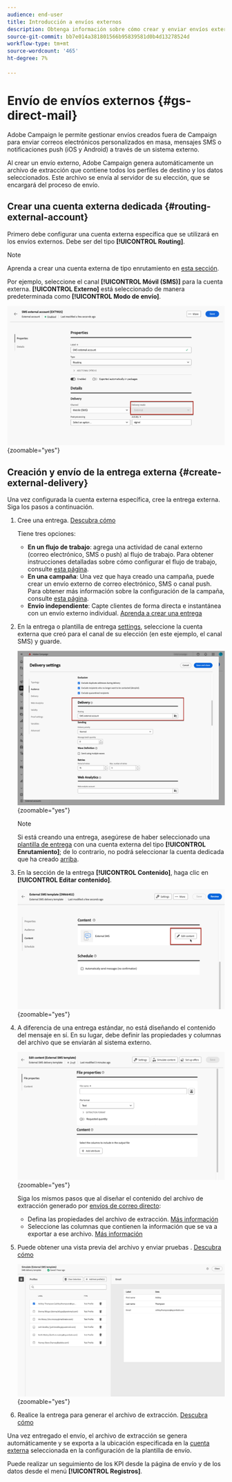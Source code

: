 ```yaml
---
audience: end-user
title: Introducción a envíos externos
description: Obtenga información sobre cómo crear y enviar envíos externos con Adobe Campaign Web
source-git-commit: bb7e014a381801566b95839581d0b4d13278524d
workflow-type: tm+mt
source-wordcount: '465'
ht-degree: 7%

---
```


# Envío de envíos externos {#gs-direct-mail}

Adobe Campaign le permite gestionar envíos creados fuera de Campaign para enviar correos electrónicos personalizados en masa, mensajes SMS o notificaciones push (iOS y Android) a través de un sistema externo.

<!--The supported channels are Email, Mobile (SMS), and Push (iOs and Android).-->

Al crear un envío externo, Adobe Campaign genera automáticamente un archivo de extracción que contiene todos los perfiles de destino y los datos seleccionados. Este archivo se envía al servidor de su elección, que se encargará del proceso de envío.

## Crear una cuenta externa dedicada {#routing-external-account}

Primero debe configurar una cuenta externa específica que se utilizará en los envíos externos. Debe ser del tipo **[!UICONTROL Routing]**.

>[!NOTE]
>
>Aprenda a crear una cuenta externa de tipo enrutamiento en [esta sección](../administration/external-account.md#routing).

Por ejemplo, seleccione el canal **[!UICONTROL Móvil (SMS)]** para la cuenta externa. **[!UICONTROL Externo]** está seleccionado de manera predeterminada como **[!UICONTROL Modo de envío]**.

![](../administration/assets/external-account-delivery-mode.png){zoomable="yes"}

## Creación y envío de la entrega externa {#create-external-delivery}

Una vez configurada la cuenta externa específica, cree la entrega externa. Siga los pasos a continuación.

1. Cree una entrega. [Descubra cómo](create-deliveries.md)

   Tiene tres opciones:

   * **En un flujo de trabajo**: agrega una actividad de canal externo (correo electrónico, SMS o push) al flujo de trabajo. Para obtener instrucciones detalladas sobre cómo configurar el flujo de trabajo, consulte [esta página](../workflows/gs-workflow-creation.md).
   * **En una campaña**: Una vez que haya creado una campaña, puede crear un envío externo de correo electrónico, SMS o canal push. Para obtener más información sobre la configuración de la campaña, consulte [esta página](../campaigns/gs-campaigns.md).
   * **Envío independiente**: Capte clientes de forma directa e instantánea con un envío externo individual. [Aprenda a crear una entrega](../msg/gs-deliveries.md)

1. En la entrega o plantilla de entrega [settings](../advanced-settings/delivery-settings.md), seleccione la cuenta externa que creó para el canal de su elección (en este ejemplo, el canal SMS) y guarde.

   ![](assets/external-delivery-routing.png){zoomable="yes"}

   >[!NOTE]
   >
   >Si está creando una entrega, asegúrese de haber seleccionado una [plantilla de entrega](delivery-template.md) con una cuenta externa del tipo **[!UICONTROL Enrutamiento]**; de lo contrario, no podrá seleccionar la cuenta dedicada que ha creado [arriba](#routing-external-account).

1. En la sección de la entrega **[!UICONTROL Contenido]**, haga clic en **[!UICONTROL Editar contenido]**.

   ![](assets/external-delivery-edit-content.png){zoomable="yes"}

1. A diferencia de una entrega estándar, no está diseñando el contenido del mensaje en sí. En su lugar, debe definir las propiedades y columnas del archivo que se enviarán al sistema externo.

   ![](assets/external-delivery-file-properties.png){zoomable="yes"}

   Siga los mismos pasos que al diseñar el contenido del archivo de extracción generado por [envíos de correo directo](../direct-mail/content-direct-mail.md):

   * Defina las propiedades del archivo de extracción. [Más información](../direct-mail/content-direct-mail.md#properties)
   * Seleccione las columnas que contienen la información que se va a exportar a ese archivo. [Más información](../direct-mail/content-direct-mail.md#content)

1. Puede obtener una vista previa del archivo y enviar pruebas <!--not in UI right now - to check-->. [Descubra cómo](../direct-mail/send-direct-mail.md#preview-dm)

   ![](assets/external-delivery-simulate.png){zoomable="yes"}

1. Realice la entrega para generar el archivo de extracción. [Descubra cómo](../direct-mail/send-direct-mail.md#send-dm)

Una vez entregado el envío, el archivo de extracción se genera automáticamente y se exporta a la ubicación especificada en la [cuenta externa](../administration/external-account.md#create-ext-account) seleccionada en la configuración de la plantilla de envío.

Puede realizar un seguimiento de los KPI desde la página de envío y de los datos desde el menú **[!UICONTROL Registros]**.